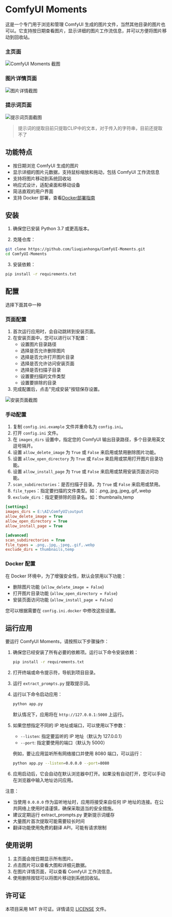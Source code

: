 # ComfyUI Moments

这是一个专门用于浏览和管理 ComfyUI 生成的图片文件，当然其他目录的图片也可以。它支持按日期查看图片，显示详细的图片工作流信息，并可以方便将图片移动到回收站。


### 主页面
![ComfyUI Moments 截图](screenshot/moments.png)

### 图片详情页面
![图片详情截图](screenshot/image-detail.png)

### 提示词页面
![提示词页面截图](screenshot/prompts.png)

> 提示词的提取目前只提取CLIP中的文本，对于传入的字符串，目前还提取不了

## 功能特点

- 按日期浏览 ComfyUI 生成的图片
- 显示详细的图片元数据，支持鼠标缩放和拖动，包括 ComfyUI 工作流信息
- 支持将图片移动到系统回收站
- 响应式设计，适配桌面和移动设备
- 简洁直观的用户界面
- 支持 Docker 部署，查看[Docker部署指南](DOCKER_DEPLOY.md)

## 安装

1. 确保您已安装 Python 3.7 或更高版本。

2. 克隆仓库：
``` bash
git clone https://github.com/liuqianhonga/ComfyUI-Moments.git
cd ComfyUI-Moments
```

3. 安装依赖：
``` bash
pip install -r requirements.txt
```

## 配置
选择下面其中一种

### 页面配置

1. 首次运行应用时，会自动跳转到安装页面。
2. 在安装页面中，您可以进行以下配置：
   - 设置图片目录路径
   - 选择是否允许删除图片
   - 选择是否允许打开图片目录
   - 选择是否允许访问安装页面
   - 选择是否扫描子目录
   - 设置要扫描的文件类型
   - 设置要排除的目录
3. 完成配置后，点击"完成安装"按钮保存设置。

![安装页面截图](screenshot/install.png)


### 手动配置
1. 复制 `config.ini.example` 文件并重命名为 `config.ini`。
2. 打开 `config.ini` 文件。
3. 在 `images_dirs` 设置中，指定您的 ComfyUI 输出目录路径，多个目录用英文逗号隔开。
4. 设置 `allow_delete_image` 为 `True` 或 `False` 来启用或禁用删除图片功能。
5. 设置 `allow_open_directory` 为 `True` 或 `False` 来启用或禁用打开图片目录功能。
6. 设置 `allow_install_page` 为 `True` 或 `False` 来启用或禁用安装页面访问功能。
7. `scan_subdirectories`：是否扫描子目录。为 `True` 或 `False` 来启用或禁用。
8. `file_types`：指定要扫描的文件类型。如：.png,.jpg,.jpeg,.gif,.webp
9. `exclude_dirs`：指定要排除的目录名。如：thumbnails,temp

```ini
[settings]
images_dirs = E:\AI\ComfyUI\output
allow_delete_image = True
allow_open_directory = True
allow_install_page = True

[advanced]
scan_subdirectories = True
file_types = .png,.jpg,.jpeg,.gif,.webp
exclude_dirs = thumbnails,temp
```

### Docker 配置

在 Docker 环境中，为了增强安全性，默认会禁用以下功能：
- 删除图片功能 (`allow_delete_image = False`)
- 打开图片目录功能 (`allow_open_directory = False`)
- 安装页面访问功能 (`allow_install_page = False`)

您可以根据需要在 `config.ini.docker` 中修改这些设置。

## 运行应用

要运行 ComfyUI Moments，请按照以下步骤操作：

1. 确保您已经安装了所有必要的依赖项。运行以下命令安装依赖：

   ```bash
   pip install -r requirements.txt
   ```

2. 打开终端或命令提示符，导航到项目目录。

3. 运行 `extract_prompts.py` 提取提示词。

4. 运行以下命令启动应用：

   ```bash
   python app.py
   ```

   默认情况下，应用将在 `http://127.0.0.1:5000` 上运行。

5. 如果您想指定不同的 IP 地址或端口，可以使用以下参数：

   - `--listen`: 指定要监听的 IP 地址（默认为 127.0.0.1）
   - `--port`: 指定要使用的端口（默认为 5000）

   例如，要让应用监听所有网络接口并使用 8080 端口，可以运行：

   ```bash
   python app.py --listen=0.0.0.0 --port=8080
   ```

6. 应用启动后，它会自动在默认浏览器中打开。如果没有自动打开，您可以手动在浏览器中输入地址访问应用。

注意：
- 当使用 `0.0.0.0` 作为监听地址时，应用将接受来自任何 IP 地址的连接。在公共网络上使用时请谨慎，确保采取适当的安全措施。
- 建议定期运行 extract_prompts.py 更新提示词缓存
- 大量图片首次提取可能需要较长时间
- 翻译功能使用免费的翻译 API，可能有请求限制

## 使用说明

1. 主页面会按日期显示所有图片。
2. 点击图片可以查看大图和详细元数据。
3. 在图片详情页面，可以查看 ComfyUI 工作流信息。
4. 使用删除按钮可以将图片移动到系统回收站。

## 许可证

本项目采用 MIT 许可证。详情请见 [LICENSE](LICENSE) 文件。
